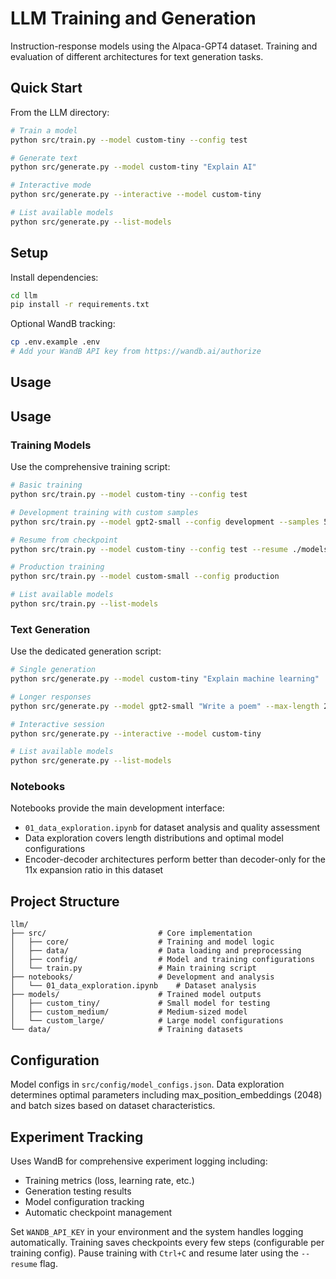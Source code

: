 # LLM Training and Generation

Instruction-response models using the Alpaca-GPT4 dataset. Training and evaluation of different architectures for text generation tasks.

## Quick Start

From the LLM directory:

```bash
# Train a model
python src/train.py --model custom-tiny --config test

# Generate text
python src/generate.py --model custom-tiny "Explain AI"

# Interactive mode
python src/generate.py --interactive --model custom-tiny

# List available models
python src/generate.py --list-models
```

## Setup

Install dependencies:
```bash
cd llm
pip install -r requirements.txt
```

Optional WandB tracking:
```bash
cp .env.example .env
# Add your WandB API key from https://wandb.ai/authorize
```

## Usage

## Usage

### Training Models
Use the comprehensive training script:
```bash
# Basic training
python src/train.py --model custom-tiny --config test

# Development training with custom samples
python src/train.py --model gpt2-small --config development --samples 500

# Resume from checkpoint
python src/train.py --model custom-tiny --config test --resume ./models/custom_tiny/checkpoint-1000

# Production training
python src/train.py --model custom-small --config production

# List available models
python src/train.py --list-models
```

### Text Generation
Use the dedicated generation script:
```bash
# Single generation
python src/generate.py --model custom-tiny "Explain machine learning"

# Longer responses
python src/generate.py --model gpt2-small "Write a poem" --max-length 200

# Interactive session
python src/generate.py --interactive --model custom-tiny

# List available models
python src/generate.py --list-models
```

### Notebooks
Notebooks provide the main development interface:
- `01_data_exploration.ipynb` for dataset analysis and quality assessment
- Data exploration covers length distributions and optimal model configurations
- Encoder-decoder architectures perform better than decoder-only for the 11x expansion ratio in this dataset

## Project Structure

```
llm/
├── src/                         # Core implementation
│   ├── core/                    # Training and model logic
│   ├── data/                    # Data loading and preprocessing
│   ├── config/                  # Model and training configurations
│   └── train.py                 # Main training script
├── notebooks/                   # Development and analysis
│   └── 01_data_exploration.ipynb    # Dataset analysis
├── models/                      # Trained model outputs
│   ├── custom_tiny/             # Small model for testing
│   ├── custom_medium/           # Medium-sized model
│   └── custom_large/            # Large model configurations
└── data/                        # Training datasets
```

## Configuration

Model configs in `src/config/model_configs.json`. Data exploration determines optimal parameters including max_position_embeddings (2048) and batch sizes based on dataset characteristics.

## Experiment Tracking

Uses WandB for comprehensive experiment logging including:
- Training metrics (loss, learning rate, etc.)
- Generation testing results
- Model configuration tracking
- Automatic checkpoint management

Set `WANDB_API_KEY` in your environment and the system handles logging automatically. Training saves checkpoints every few steps (configurable per training config). Pause training with `Ctrl+C` and resume later using the `--resume` flag.